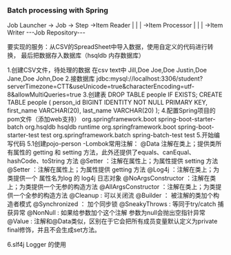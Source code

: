 ### Batch processing with Spring
Job Launcher -> Job -> Step ->Item Reader
    |            |       |  ->Item Processor
    |            |       |  ->Item Writer
     ---Job Repository--- 

要实现的服务：从CSV的SpreadSheet中导入数据，使用自定义的代码进行转换，
最后把数据存入数据库（hsqldb 内存数据库）

1.创建CSV文件，待处理的数据
在csv text中
    Jill,Doe
    Joe,Doe
    Justin,Doe
    Jane,Doe
    John,Doe
2.接数据库
jdbc:mysql://localhost:3306/student?serverTimezone=CTT&amp;useUnicode=true&amp;characterEncoding=utf-8&amp;allowMultiQueries=true
3.创建表
DROP TABLE people IF EXISTS;
CREATE TABLE people  (
    person_id BIGINT IDENTITY NOT NULL PRIMARY KEY,
    first_name VARCHAR(20),
    last_name VARCHAR(20)
);
4.配置Spring项目的pom文件（添加web支持）
        <dependency>
			<groupId>org.springframework.boot</groupId>
			<artifactId>spring-boot-starter-batch</artifactId>
		</dependency>
		<dependency>
			<groupId>org.hsqldb</groupId>
			<artifactId>hsqldb</artifactId>
			<scope>runtime</scope>
		</dependency>
		<dependency>
			<groupId>org.springframework.boot</groupId>
			<artifactId>spring-boot-starter-test</artifactId>
			<scope>test</scope>
		</dependency>
		<dependency>
			<groupId>org.springframework.batch</groupId>
			<artifactId>spring-batch-test</artifactId>
			<scope>test</scope>
		</dependency>
5.开始编写代码
5.1创建pojo-person
-Lombok常用注解：
@Data 注解在类上；提供类所有属性的 getting 和 setting 方法，此外还提供了equals、canEqual、hashCode、toString 方法
@Setter ：注解在属性上；为属性提供 setting 方法
@Setter ：注解在属性上；为属性提供 getting 方法
@Log4j ：注解在类上；为类提供一个 属性名为log 的 log4j 日志对象
@NoArgsConstructor ：注解在类上；为类提供一个无参的构造方法
@AllArgsConstructor ：注解在类上；为类提供一个全参的构造方法
@Cleanup : 可以关闭流
@Builder ： 被注解的类加个构造者模式
@Synchronized ： 加个同步锁
@SneakyThrows : 等同于try/catch 捕获异常
@NonNull : 如果给参数加个这个注解 参数为null会抛出空指针异常
@Value : 注解和@Data类似，区别在于它会把所有成员变量默认定义为private final修饰，并且不会生成set方法。

6.slf4j Logger 的使用



